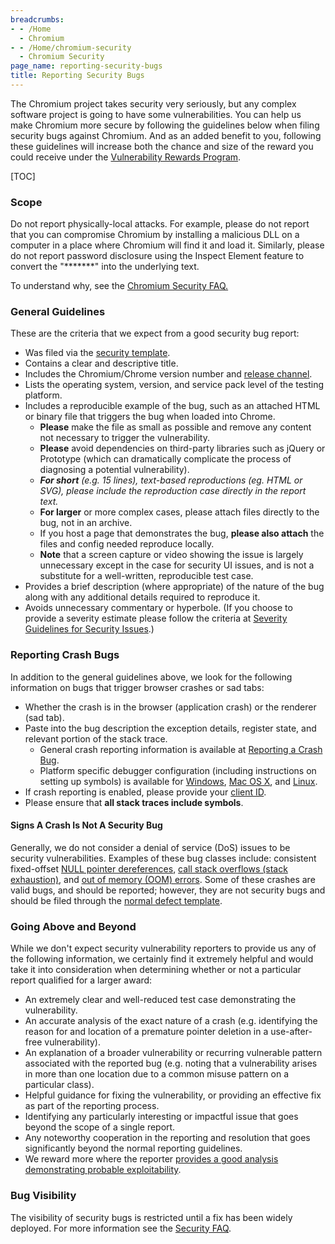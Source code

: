 ```yaml
---
breadcrumbs:
- - /Home
  - Chromium
- - /Home/chromium-security
  - Chromium Security
page_name: reporting-security-bugs
title: Reporting Security Bugs
---
```


The Chromium project takes security very seriously, but any complex software
project is going to have some vulnerabilities. You can help us make Chromium
more secure by following the guidelines below when filing security bugs against
Chromium. And as an added benefit to you, following these guidelines will
increase both the chance and size of the reward you could receive under the
[Vulnerability Rewards Program](https://g.co/ChromeBugRewards).

[TOC]

### Scope

Do not report physically-local attacks. For example, please do not report that
you can compromise Chromium by installing a malicious DLL on a computer in a
place where Chromium will find it and load it. Similarly, please do not report
password disclosure using the Inspect Element feature to convert the
"\*\*\*\*\*\*\*" into the underlying text.

To understand why, see the [Chromium Security
FAQ.](https://chromium.googlesource.com/chromium/src/+/HEAD/docs/security/faq.md)

### General Guidelines

These are the criteria that we expect from a good security bug report:

*   Was filed via the [security
            template](https://code.google.com/p/chromium/issues/entry?template=Security%20Bug).
*   Contains a clear and descriptive title.
*   Includes the Chromium/Chrome version number and [release
            channel](/getting-involved/dev-channel).
*   Lists the operating system, version, and service pack level of the
            testing platform.
*   Includes a reproducible example of the bug, such as an attached HTML
            or binary file that triggers the bug when loaded into Chrome.
    *   **Please** make the file as small as possible and remove any
                content not necessary to trigger the vulnerability.
    *   **Please** avoid dependencies on third-party libraries such as
                jQuery or Prototype (which can dramatically complicate the
                process of diagnosing a potential vulnerability).
    *   ***For short** (e.g. 15 lines), text-based reproductions (eg.
                HTML or SVG), please include the reproduction case directly in
                the report text.*
    *   **For larger** or more complex cases, please attach files
                directly to the bug, not in an archive.
    *   If you host a page that demonstrates the bug, **please also
                attach** the files and config needed reproduce locally.
    *   **Note** that a screen capture or video showing the issue is
                largely unnecessary except in the case for security UI issues,
                and is not a substitute for a well-written, reproducible test
                case.
*   Provides a brief description (where appropriate) of the nature of
            the bug along with any additional details required to reproduce it.
*   Avoids unnecessary commentary or hyperbole. (If you choose to
            provide a severity estimate please follow the criteria at [Severity
            Guidelines for Security Issues](/developers/severity-guidelines).)

### Reporting Crash Bugs

In addition to the general guidelines above, we look for the following
information on bugs that trigger browser crashes or sad tabs:

*   Whether the crash is in the browser (application crash) or the
            renderer (sad tab).
*   Paste into the bug description the exception details, register
            state, and relevant portion of the stack trace.
    *   General crash reporting information is available at [Reporting a
                Crash
                Bug](/for-testers/bug-reporting-guidelines/reporting-crash-bug).
    *   Platform specific debugger configuration (including instructions
                on setting up symbols) is available for
                [Windows](/developers/how-tos/debugging), [Mac OS
                X](/developers/debugging-on-os-x), and
                [Linux](https://code.google.com/p/chromium/wiki/LinuxDebugging).
*   If crash reporting is enabled, please provide your [client
            ID](/for-testers/bug-reporting-guidelines/reporting-crash-bug).
*   Please ensure that **all stack traces include symbols**.

#### Signs A Crash Is Not A Security Bug

Generally, we do not consider a denial of service (DoS) issues to be security
vulnerabilities. Examples of these bug classes include: consistent fixed-offset
[NULL pointer
dereferences](https://en.wikipedia.org/wiki/Pointer_(computing)#Null_pointer),
[call stack overflows (stack
exhaustion)](https://blogs.technet.com/b/srd/archive/2009/01/28/stack-overflow-stack-exhaustion-not-the-same-as-stack-buffer-overflow.aspx),
and [out of memory (OOM) errors](https://en.wikipedia.org/wiki/Out_of_memory).
Some of these crashes are valid bugs, and should be reported; however, they are
not security bugs and should be filed through the [normal defect
template](https://code.google.com/p/chromium/issues/entry).

### Going Above and Beyond

While we don't expect security vulnerability reporters to provide us any of the
following information, we certainly find it extremely helpful and would take it
into consideration when determining whether or not a particular report qualified
for a larger award:

*   An extremely clear and well-reduced test case demonstrating the
            vulnerability.
*   An accurate analysis of the exact nature of a crash (e.g.
            identifying the reason for and location of a premature pointer
            deletion in a use-after-free vulnerability).
*   An explanation of a broader vulnerability or recurring vulnerable
            pattern associated with the reported bug (e.g. noting that a
            vulnerability arises in more than one location due to a common
            misuse pattern on a particular class).
*   Helpful guidance for fixing the vulnerability, or providing an
            effective fix as part of the reporting process.
*   Identifying any particularly interesting or impactful issue that
            goes beyond the scope of a single report.
*   Any noteworthy cooperation in the reporting and resolution that goes
            significantly beyond the normal reporting guidelines.
*   We reward more where the reporter [provides a good analysis
            demonstrating probable exploitability](/system/errors/NodeNotFound).

### Bug Visibility

The visibility of security bugs is restricted until a fix has been widely
deployed. For more information see the [Security
FAQ](https://chromium.googlesource.com/chromium/src/+/HEAD/docs/security/faq.md#TOC-Can-you-please-un-hide-old-security-bugs-).